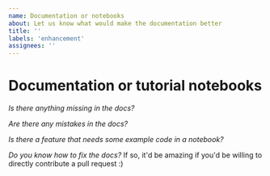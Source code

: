 ```yaml
---
name: Documentation or notebooks
about: Let us know what would make the documentation better
title: ''
labels: 'enhancement'
assignees: ''
---
```



# Documentation or tutorial notebooks

*Is there anything missing in the docs?*

*Are there any mistakes in the docs?*

*Is there a feature that needs some example code in a notebook?*

*Do you know how to fix the docs?* If so, it'd be amazing if you'd be willing to directly contribute a pull request :)

